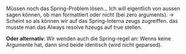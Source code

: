 Müssen noch das Spring-Problem lösen... Ich will eigentlich von aussen sagen können, ob man formattiert oder nicht
(bei zero arguments). -> Scheint so als können wir auf das Spring-Interna zeugs zugreiffen. das musste man das Always
resolve hzeugs auf true stellen.

**Oder alternativ**: Wir wenden auch die Spring-regel an: Wenns keine Argumente hat, dann sind beide identisch (wird
nicht geparsed).